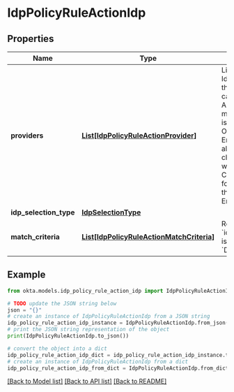 # IdpPolicyRuleActionIdp


## Properties

Name | Type | Description | Notes
------------ | ------------- | ------------- | -------------
**providers** | [**List[IdpPolicyRuleActionProvider]**](IdpPolicyRuleActionProvider.md) | List of configured Identity Providers that a given Rule can route to. Ability to define multiple providers is a part of the Okta Identity Engine. This allows users to choose a Provider when they sign in. Contact support for information on the Identity Engine. | [optional] 
**idp_selection_type** | [**IdpSelectionType**](IdpSelectionType.md) |  | [optional] 
**match_criteria** | [**List[IdpPolicyRuleActionMatchCriteria]**](IdpPolicyRuleActionMatchCriteria.md) | Required if &#x60;idpSelectionType&#x60; is set to &#x60;DYNAMIC&#x60; | [optional] 

## Example

```python
from okta.models.idp_policy_rule_action_idp import IdpPolicyRuleActionIdp

# TODO update the JSON string below
json = "{}"
# create an instance of IdpPolicyRuleActionIdp from a JSON string
idp_policy_rule_action_idp_instance = IdpPolicyRuleActionIdp.from_json(json)
# print the JSON string representation of the object
print(IdpPolicyRuleActionIdp.to_json())

# convert the object into a dict
idp_policy_rule_action_idp_dict = idp_policy_rule_action_idp_instance.to_dict()
# create an instance of IdpPolicyRuleActionIdp from a dict
idp_policy_rule_action_idp_from_dict = IdpPolicyRuleActionIdp.from_dict(idp_policy_rule_action_idp_dict)
```
[[Back to Model list]](../README.md#documentation-for-models) [[Back to API list]](../README.md#documentation-for-api-endpoints) [[Back to README]](../README.md)


